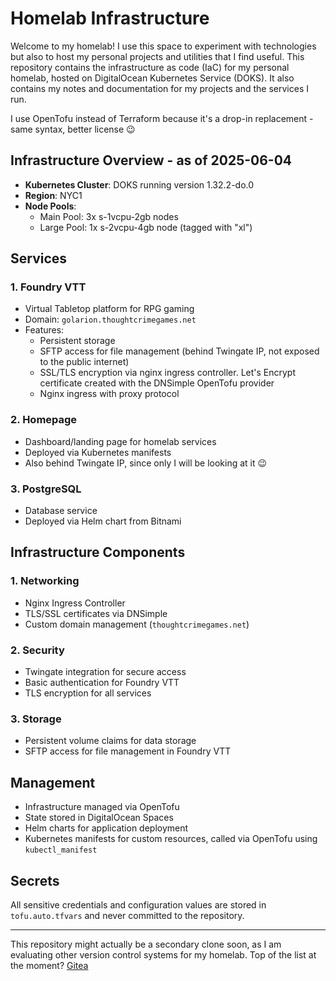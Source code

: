 # Homelab Infrastructure

Welcome to my homelab! I use this space to experiment with technologies but also to host my personal projects and utilities that I find useful.
This repository contains the infrastructure as code (IaC) for my personal homelab, hosted on DigitalOcean Kubernetes Service (DOKS).
It also contains my notes and documentation for my projects and the services I run. 

I use OpenTofu instead of Terraform because it's a drop-in replacement - same syntax, better license 😉

## Infrastructure Overview - as of 2025-06-04

- **Kubernetes Cluster**: DOKS running version 1.32.2-do.0
- **Region**: NYC1
- **Node Pools**:
  - Main Pool: 3x s-1vcpu-2gb nodes
  - Large Pool: 1x s-2vcpu-4gb node (tagged with "xl")

## Services

### 1. Foundry VTT
- Virtual Tabletop platform for RPG gaming
- Domain: `golarion.thoughtcrimegames.net`
- Features:
  - Persistent storage
  - SFTP access for file management (behind Twingate IP, not exposed to the public internet)
  - SSL/TLS encryption via nginx ingress controller. Let's Encrypt certificate created with the DNSimple OpenTofu provider
  - Nginx ingress with proxy protocol

### 2. Homepage
- Dashboard/landing page for homelab services
- Deployed via Kubernetes manifests
- Also behind Twingate IP, since only I will be looking at it 😉

### 3. PostgreSQL
- Database service
- Deployed via Helm chart from Bitnami

## Infrastructure Components

### 1. Networking
- Nginx Ingress Controller
- TLS/SSL certificates via DNSimple
- Custom domain management (`thoughtcrimegames.net`)

### 2. Security
- Twingate integration for secure access
- Basic authentication for Foundry VTT
- TLS encryption for all services

### 3. Storage
- Persistent volume claims for data storage
- SFTP access for file management in Foundry VTT

## Management
- Infrastructure managed via OpenTofu
- State stored in DigitalOcean Spaces
- Helm charts for application deployment
- Kubernetes manifests for custom resources, called via OpenTofu using `kubectl_manifest`

## Secrets
All sensitive credentials and configuration values are stored in `tofu.auto.tfvars` and never committed to the repository.

---

This repository might actually be a secondary clone soon, as I am evaluating other version control systems for my homelab. Top of the list at the moment? [Gitea](https://gitea.com) 